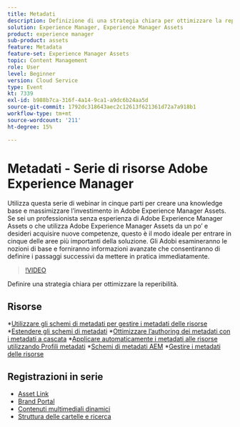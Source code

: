 ```yaml
---
title: Metadati
description: Definizione di una strategia chiara per ottimizzare la reperibilità
solution: Experience Manager, Experience Manager Assets
product: experience manager
sub-product: assets
feature: Metadata
feature-set: Experience Manager Assets
topic: Content Management
role: User
level: Beginner
version: Cloud Service
type: Event
kt: 7339
exl-id: b988b7ca-316f-4a14-9ca1-a9dc6b24aa5d
source-git-commit: 1792dc318643aec2c12613f621361d72a7a918b1
workflow-type: tm+mt
source-wordcount: '211'
ht-degree: 15%

---
```


# Metadati - Serie di risorse Adobe Experience Manager

Utilizza questa serie di webinar in cinque parti per creare una knowledge base e massimizzare l’investimento in Adobe Experience Manager Assets. Se sei un professionista senza esperienza di Adobe Experience Manager Assets o che utilizza Adobe Experience Manager Assets da un po’ e desideri acquisire nuove competenze, questo è il modo ideale per entrare in cinque delle aree più importanti della soluzione. Gli Adobi esamineranno le nozioni di base e forniranno informazioni avanzate che consentiranno di definire i passaggi successivi da mettere in pratica immediatamente.

>[!VIDEO](https://video.tv.adobe.com/v/332134/?quality=12&learn=on&hidetitle=true)

Definire una strategia chiara per ottimizzare la reperibilità.

## Risorse

*[Utilizzare gli schemi di metadati per gestire i metadati delle risorse](https://experienceleague.adobe.com/docs/experience-manager-learn/assets/authoring/metadata.html)
*[Estendere gli schemi di metadati](https://experienceleague.adobe.com/docs/experience-manager-learn/assets/configuring/metadata-schemas.html?lang=it)
*[Ottimizzare l’authoring dei metadati con i metadati a cascata](https://experienceleague.adobe.com/docs/experience-manager-learn/assets/metadata/cascade-metadata-feature-video-use.html?lang=it)
*[Applicare automaticamente i metadati alle risorse utilizzando Profili metadati](https://experienceleague.adobe.com/docs/experience-manager-learn/assets/configuring/metadata-profiles.html?lang=it)
*[Schemi di metadati AEM](https://experienceleague.adobe.com/docs/experience-manager-65/assets/administer/metadata-schemas.html?lang=en#administer)
*[Gestire i metadati delle risorse](https://experienceleague.adobe.com/docs/experience-manager-65/assets/using/metadata.html?lang=en#RegisteringacustomnamespacewithinAEM)

## Registrazioni in serie

* [Asset Link](asset-link.md)
* [Brand Portal](brand-portal.md)
* [Contenuti multimediali dinamici](dynamic-media.md)
* [Struttura delle cartelle e ricerca](folder-structure-search.md)
